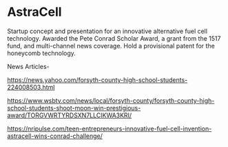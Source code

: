 # AstraCell
Startup concept and presentation for an innovative alternative fuel cell technology. Awarded the Pete Conrad Scholar Award, a grant from the 1517 fund, and multi-channel news coverage. Hold a provisional patent for the honeycomb technology.

News Articles-

https://news.yahoo.com/forsyth-county-high-school-students-224008503.html

https://www.wsbtv.com/news/local/forsyth-county/forsyth-county-high-school-students-shoot-moon-win-prestigious-award/TORGVWRTYRDSXN7LLCIKWA3KRI/

https://nripulse.com/teen-entrepreneurs-innovative-fuel-cell-invention-astracell-wins-conrad-challenge/





